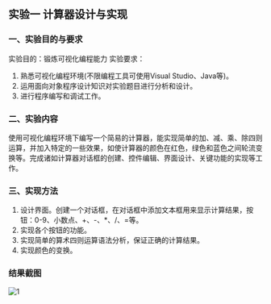 ## 实验一  计算器设计与实现 ##
### 一、实验目的与要求 ###
实验目的：锻炼可视化编程能力
实验要求：
1. 熟悉可视化编程环境(不限编程工具可使用Visual Studio、Java等)。
2. 运用面向对象程序设计知识对实验题目进行分析和设计。
3. 进行程序编写和调试工作。
### 二、实验内容 ###
使用可视化编程环境下编写一个简易的计算器，能实现简单的加、减、乘、除四则运算，并加入特定的一些效果，如使计算器的颜色在红色，绿色和蓝色之间轮流变换等。完成诸如计算器对话框的创建、控件编辑、界面设计、关键功能的实现等工作。
### 三、实现方法 ###
1. 设计界面。创建一个对话框，在对话框中添加文本框用来显示计算结果，按钮：0-9、小数点、+、-、*、/、=等。
2. 实现各个按钮的功能。
3. 实现简单的算术四则运算语法分析，保证正确的计算结果。
4. 实现颜色的变换。
### 结果截图 ###
![1]("images/images.jpg")
